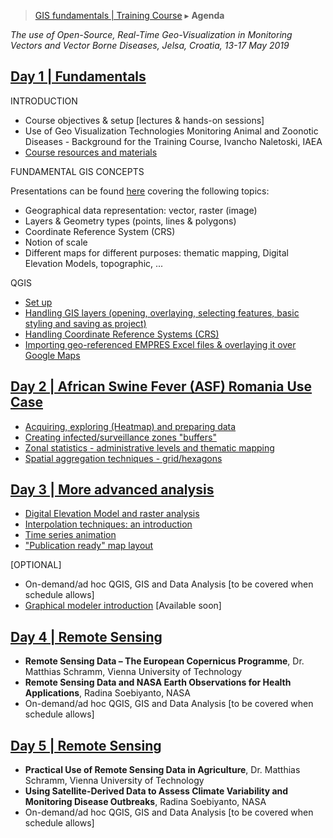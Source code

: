 > [GIS fundamentals | Training Course](agenda.md) ▸ **Agenda**

*The use of Open-Source, Real-Time Geo-Visualization in Monitoring Vectors and Vector Borne Diseases, Jelsa, Croatia, 13-17 May 2019*

## [Day 1 | Fundamentals](agenda.md)
INTRODUCTION
  * Course objectives & setup [lectures & hands-on sessions] 
  * Use of Geo Visualization Technologies Monitoring Animal and Zoonotic Diseases - Background for the Training Course, Ivancho Naletoski, IAEA
  * [Course resources and materials](resources.md)

FUNDAMENTAL GIS CONCEPTS

Presentations can be found [here](../ppt) covering the following topics:
  * Geographical data representation: vector, raster (image)
  * Layers & Geometry types (points, lines & polygons)
  * Coordinate Reference System (CRS)
  * Notion of scale
  * Different maps for different purposes: thematic mapping, Digital Elevation Models, topographic, ...

QGIS
  * [Set up](qgis-setup.md) 
  * [Handling GIS layers (opening, overlaying, selecting features, basic styling and saving as project)](handling-gis-layers.md) 
  * [Handling Coordinate Reference Systems (CRS)](handling-crs.md)
  * [Importing geo-referenced EMPRES Excel files & overlaying it over Google Maps](importing-excel.md)
  
## [Day 2 | African Swine Fever (ASF) Romania Use Case](agenda.md)
  * [Acquiring, exploring (Heatmap) and preparing data](acquiring-and-preparing.md) 
  * [Creating infected/surveillance zones "buffers"](buffers.md)
  * [Zonal statistics - administrative levels and thematic mapping](zonal-statistics-thematic-mapping.md)
  * [Spatial aggregation techniques - grid/hexagons](spatial-agg.md) 
  

## [Day 3 | More advanced analysis](agenda.md)
  * [Digital Elevation Model and raster analysis](dem-raster.md) 
  * [Interpolation techniques: an introduction](interpolation.md) 
  * [Time series animation](ts-animation.md) 
  * ["Publication ready" map layout](pub-ready.md)
  
  [OPTIONAL]
  * On-demand/ad hoc QGIS, GIS and Data Analysis [to be covered when schedule allows]
  * [Graphical modeler introduction](graph-modeler.md) [Available soon]
  
## [Day 4 | Remote Sensing](agenda.md)
  * **Remote Sensing Data – The European Copernicus Programme**, Dr. Matthias Schramm, Vienna University of Technology 
  * **Remote Sensing Data and NASA Earth Observations for Health Applications**, Radina Soebiyanto, NASA
  * On-demand/ad hoc QGIS, GIS and Data Analysis [to be covered when schedule allows]
 
## [Day 5 | Remote Sensing](agenda.md)
* **Practical Use of Remote Sensing Data in Agriculture**, Dr. Matthias Schramm, Vienna University of Technology 
* **Using Satellite-Derived Data to Assess Climate Variability and Monitoring Disease Outbreaks**, Radina Soebiyanto, NASA
* On-demand/ad hoc QGIS, GIS and Data Analysis [to be covered when schedule allows]

